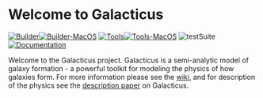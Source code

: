 # Welcome to Galacticus

[![Builder](https://github.com/galacticusorg/galacticus/actions/workflows/buildCode.yml/badge.svg)](https://github.com/galacticusorg/galacticus/actions/workflows/buildCode.yml)[![Builder-MacOS](https://github.com/galacticusorg/galacticus/actions/workflows/buildCodeMacOS.yml/badge.svg)](https://github.com/galacticusorg/galacticus/actions/workflows/buildCodeMacOS.yml) [![Tools](https://github.com/galacticusorg/galacticus/actions/workflows/buildTools.yml/badge.svg)](https://github.com/galacticusorg/galacticus/actions/workflows/buildTools.yml)[![Tools-MacOS](https://github.com/galacticusorg/galacticus/actions/workflows/buildToolsMacOS.yml/badge.svg)](https://github.com/galacticusorg/galacticus/actions/workflows/buildToolsMacOS.yml) ![testSuite](https://img.shields.io/endpoint?url=https://users.obs.carnegiescience.edu/abenson/galacticus/galacticusTestSuite.json) [![Documentation](https://github.com/galacticusorg/galacticus/actions/workflows/buildDocs.yml/badge.svg)](https://github.com/galacticusorg/galacticus/actions/workflows/buildDocs.yml)

Welcome to the Galacticus project. Galacticus is a semi-analytic model of galaxy formation - a powerful toolkit for modeling the physics of how galaxies form.
For more information please see the [wiki](https://github.com/galacticusorg/galacticus/wiki), and for description of the physics see the [description paper](http:arxiv.org/abs/1008.1786) on Galacticus.
